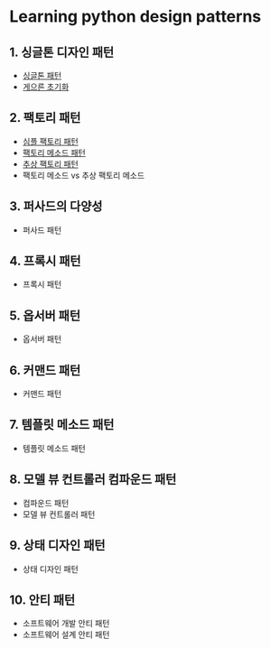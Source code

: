 # Learning python design patterns

## 1. 싱글톤 디자인 패턴
* [싱글톤 패턴](./2_1_singleton.py)
* [게으른 초기화](2_2_lazy_initialization.py)

## 2. 팩토리 패턴
* [심플 팩토리 패턴](./3_1_simple_factory.py)
* [팩토리 메소드 패턴](./3_2_factory_method.py)
* [추상 팩토리 패턴](./3_3_abstract_factory.py)
* 팩토리 메소드 vs 추상 팩토리 메소드

## 3. 퍼사드의 다양성
* 퍼사드 패턴

## 4. 프록시 패턴
* 프록시 패턴

## 5. 옵서버 패턴
* 옵서버 패턴

## 6. 커맨드 패턴
* 커맨드 패턴

## 7. 템플릿 메소드 패턴
* 템플릿 메소드 패턴

## 8. 모델 뷰 컨트롤러 컴파운드 패턴
* 컴파운드 패턴
* 모델 뷰 컨트롤러 패턴

## 9. 상태 디자인 패턴
* 상태 디자인 패턴

## 10. 안티 패턴
* 소프트웨어 개발 안티 패턴
* 소프트웨어 설계 안티 패턴
